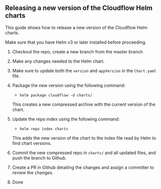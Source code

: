 ## Releasing a new version of the Cloudflow Helm charts

This guide shows how to release a new version of the Cloudflow Helm charts.

Make sure that you have Helm v3 or later installed before proceeding.

1. Checkout the repo, create a new branch from the master branch
1. Make any changes needed to the Helm chart.
1. Make sure to update both the `version` and `appVersion` in the `Chart.yaml` file.
1. Package the new version using the following command:
    - `helm package cloudflow -d charts/`
    
    This creates a new compressed archive with the current version of the chart.
1. Update the repo index using the following command:
    - `helm repo index charts`
  
    This adds the new version of the chart to the index file read by Helm to find chart versions.
1. Commit the new compressed repo in `charts/` and all updated files, and push the branch to Github.
1. Create a PR in Github detailing the changes and assign a committer to review the changes.
1. Done
